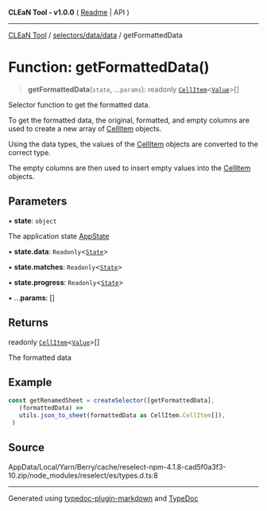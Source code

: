 **CLEaN Tool - v1.0.0** ( [Readme](../../../../README.md) \| API )

***

[CLEaN Tool](../../../../modules.md) / [selectors/data/data](../README.md) / getFormattedData

# Function: getFormattedData()

> **getFormattedData**(`state`, ...`params`): readonly [`CellItem`](../../../../lib/fp/CellItem/interfaces/CellItem.md)\<[`Value`](../../../../lib/fp/CellItem/type-aliases/Value.md)\>[]

Selector function to get the formatted data.

To get the formatted data, the original, formatted, and empty columns are used to create a new array of [CellItem](../../../../lib/fp/CellItem/interfaces/CellItem.md) objects.

Using the data types, the values of the [CellItem](../../../../lib/fp/CellItem/interfaces/CellItem.md) objects are converted to the correct type.

The empty columns are then used to insert empty values into the [CellItem](../../../../lib/fp/CellItem/interfaces/CellItem.md) objects.

## Parameters

▪ **state**: `object`

The application state [AppState](../../../../app/store/type-aliases/AppState.md)

▪ **state.data**: `Readonly`\<[`State`](../../../../reducers/data/interfaces/State.md)\>

▪ **state.matches**: `Readonly`\<[`State`](../../../progress/progress/private/interfaces/State.md)\>

▪ **state.progress**: `Readonly`\<[`State`](../../../progress/progress/private/interfaces/State.md)\>

▪ ...**params**: []

## Returns

readonly [`CellItem`](../../../../lib/fp/CellItem/interfaces/CellItem.md)\<[`Value`](../../../../lib/fp/CellItem/type-aliases/Value.md)\>[]

The formatted data

## Example

```ts
const getRenamedSheet = createSelector([getFormattedData],
   (formattedData) =>
   utils.json_to_sheet(formattedData as CellItem.CellItem[]),
 )
```

## Source

AppData/Local/Yarn/Berry/cache/reselect-npm-4.1.8-cad5f0a3f3-10.zip/node\_modules/reselect/es/types.d.ts:8

***

Generated using [typedoc-plugin-markdown](https://www.npmjs.com/package/typedoc-plugin-markdown) and [TypeDoc](https://typedoc.org/)
